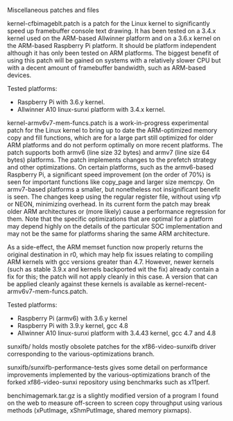 Miscellaneous patches and files

kernel-cfbimageblt.patch is a patch for the Linux kernel to significantly
speed up framebuffer console text drawing. It has been tested on a 3.4.x
kernel used on the ARM-based Allwinner platform and on a 3.6.x kernel on
the ARM-based Raspberry Pi platform. It should be platform independent
although it has only been tested on ARM platforms. The biggest benefit of
using this patch will be gained on systems with a relatively slower CPU but
with a decent amount of framebuffer bandwidth, such as ARM-based devices.

Tested platforms:

- Raspberry Pi with 3.6.y kernel.
- Allwinner A10 linux-sunxi platform with 3.4.x kernel.

kernel-armv6v7-mem-funcs.patch is a work-in-progress experimental patch
for the Linux kernel to bring up to date the ARM-optimized memory copy
and fill functions, which are for a large part still optimized for older
ARM platforms and do not perform optimally on more recent platforms.
The patch supports both armv6 (line size 32 bytes) and armv7 (line size
64 bytes) platforms. The patch implements changes to the prefetch
strategy and other optimizations. On certain platforms, such as the
 armv6-based Raspberry Pi, a significant speed improvement (on the order
of 70%) is seen for important functions like copy_page and larger size
memcpy. On armv7-based platforms a smaller, but nonetheless not
insignificant benefit is seen. The changes keep using the regular
register file, without using vfp or NEON, minimizing overhead. In
its current form the patch may break older ARM architectures or (more
likely) cause a performance regression for them. Note that the specific
optimizations that are optimal for a platform may depend highly on the
details of the particular SOC implementation and may not be the same for
platforms sharing the same ARM architecture.

As a side-effect, the ARM memset function now properly returns the
original destination in r0, which may help fix issues relating to
compiling ARM kernels with gcc versions greater than 4.7. However,
newer kernels (such as stable 3.9.x and kernels backported wit the
fix) already contain a fix for this; the patch will not apply cleanly
in this case. A version that can be applied cleanly against these
kernels is available as kernel-recent-armv6v7-mem-funcs.patch.

Tested platforms:

- Raspberry Pi (armv6) with 3.6.y kernel
- Raspberry Pi with 3.9.y kernel, gcc 4.8
- Allwinner A10 linux-sunxi platform with 3.4.43 kernel, gcc 4.7 and 4.8

sunxifb/ holds mostly obsolete patches for the xf86-video-sunxifb driver
corresponding to the various-optimizations branch.

sunxifb/sunxifb-performance-tests gives some detail on performance
improvements implemented by the various-optimizations branch of the forked
xf86-video-sunxi repository using benchmarks such as x11perf.

benchimagemark.tar.gz is a slightly modified version of a program I found
on the web to measure off-screen to screen copy throughput using various
methods (xPutImage, xShmPutImage, shared memory pixmaps).

